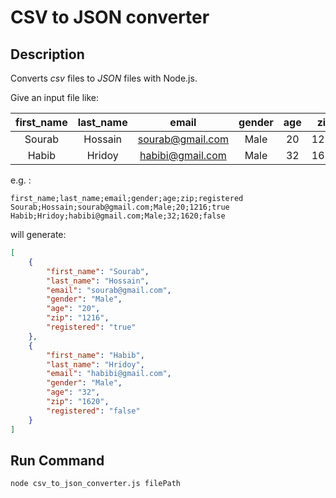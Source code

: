 # CSV to JSON converter

## Description

Converts _csv_ files to _JSON_ files with Node.js.

Give an input file like:

| first_name | last_name |      email       | gender | age | zip  | registered |
| :--------: | :-------: | :--------------: | :----: | :-: | :--: | :--------: |
|   Sourab   |  Hossain  | sourab@gmail.com |  Male  | 20  | 1216 |    true    |
|   Habib    |  Hridoy   | habibi@gmail.com |  Male  | 32  | 1620 |   false    |

e.g. :

```
first_name;last_name;email;gender;age;zip;registered
Sourab;Hossain;sourab@gmail.com;Male;20;1216;true
Habib;Hridoy;habibi@gmail.com;Male;32;1620;false
```

will generate:

```json
[
	{
		"first_name": "Sourab",
		"last_name": "Hossain",
		"email": "sourab@gmail.com",
		"gender": "Male",
		"age": "20",
		"zip": "1216",
		"registered": "true"
	},
	{
		"first_name": "Habib",
		"last_name": "Hridoy",
		"email": "habibi@gmail.com",
		"gender": "Male",
		"age": "32",
		"zip": "1620",
		"registered": "false"
	}
]
```

## Run Command

```
node csv_to_json_converter.js filePath
```
